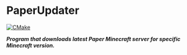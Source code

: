 # PaperUpdater

[![CMake](https://github.com/qwinci/PaperUpdater/actions/workflows/cmake.yml/badge.svg)](https://github.com/qwinci/PaperUpdater/actions/workflows/cmake.yml)

***Program that downloads latest Paper Minecraft server for specific Minecraft version.***
